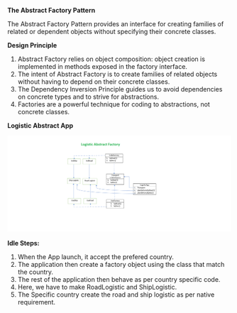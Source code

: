 **The Abstract Factory Pattern**

The Abstract Factory Pattern provides an interface for creating families of related or dependent objects without specifying their concrete classes.

**Design Principle**

1. Abstract Factory relies on object composition: object creation is implemented in methods exposed in the factory interface.
2. The intent of Abstract Factory is to create families of related objects without having to depend 
on their concrete classes.
3. The Dependency Inversion Principle guides us to avoid dependencies on concrete types and to strive for abstractions.
4. Factories are a powerful technique for coding to abstractions, not concrete classes.

**Logistic Abstract App**

![Logistic Abstract App](./../../assets/logistic_abs_app.png)

**Idle Steps:**

1.  When the App launch, it accept the prefered country.
2.  The application then create a factory object using the class that match the country.
3.  The rest of the application then behave as per country specific code.
4.  Here, we have to make RoadLogistic and ShipLogistic.
5.  The Specific country create the road and ship logistic as per native requirement.

